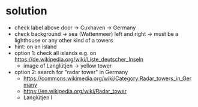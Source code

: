 # solution
- check label above door -> Cuxhaven -> Germany
- check background -> sea (Wattenmeer) left and right -> must be a lighthouse or any other kind of a towers
- hint: on an island
- option 1: check all islands e.g. on https://de.wikipedia.org/wiki/Liste_deutscher_Inseln
  - image of Langlütjen -> yellow tower
- option 2: search for "radar tower" in Germany
  - https://commons.wikimedia.org/wiki/Category:Radar_towers_in_Germany
  - https://en.wikipedia.org/wiki/Radar_tower
  - Langlütjen I
